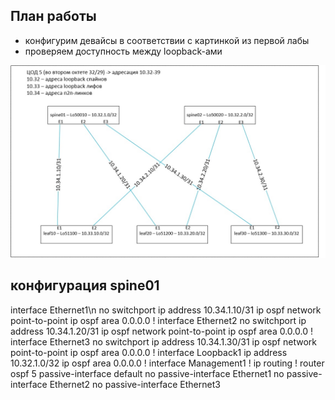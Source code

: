 ## План работы
- конфигурим девайсы в соответствии с картинкой из первой лабы
- проверяем доступность между loopback-ами


<p align="center">
 <img src="LAB1.jpg" alt="qr"/>
</p>

## конфигурация spine01

interface Ethernet1\n
   no switchport
   ip address 10.34.1.10/31
   ip ospf network point-to-point
   ip ospf area 0.0.0.0
!
interface Ethernet2
   no switchport
   ip address 10.34.1.20/31
   ip ospf network point-to-point
   ip ospf area 0.0.0.0
!
interface Ethernet3
   no switchport
   ip address 10.34.1.30/31
   ip ospf network point-to-point
   ip ospf area 0.0.0.0
!
interface Loopback1
   ip address 10.32.1.0/32
   ip ospf area 0.0.0.0
!
interface Management1
!
ip routing
!
router ospf 5
   passive-interface default
   no passive-interface Ethernet1
   no passive-interface Ethernet2
   no passive-interface Ethernet3
>

   
